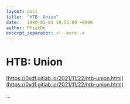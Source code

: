 ```yaml
---
layout: post
title:  "HTB: Union"
date:   1990-01-01 19:55:00 +0000
author: PfiatDe
excerpt_separator: <!--more-->
---
```


# HTB: Union
[https://0xdf.gitlab.io/2021/11/22/htb-union.html](https://0xdf.gitlab.io/2021/11/22/htb-union.html)

...
<!--more-->
